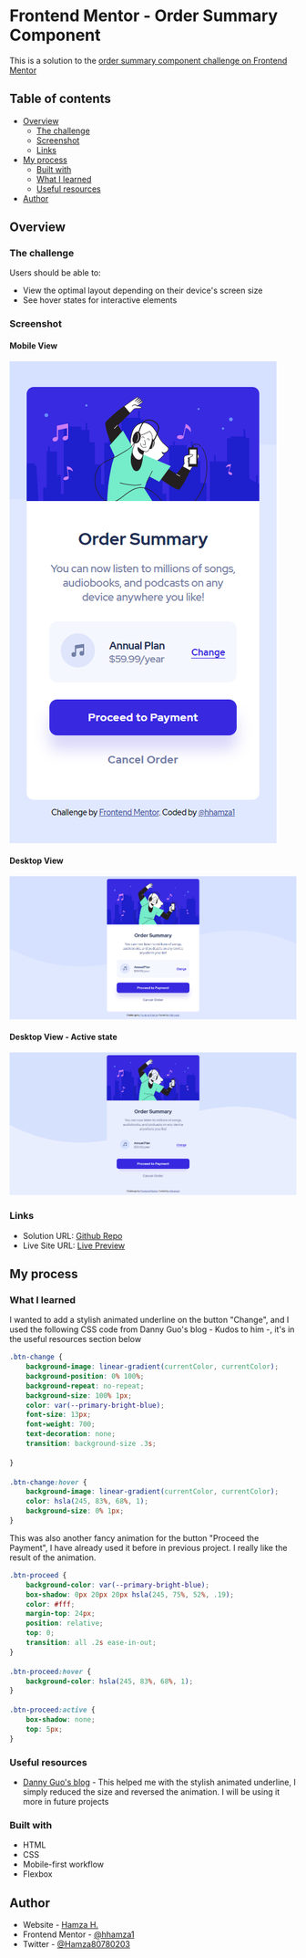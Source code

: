 # Frontend Mentor - Order Summary Component

This is a solution to the [order summary component challenge on Frontend Mentor](https://www.frontendmentor.io/challenges/order-summary-component-QlPmajDUj)

## Table of contents

- [Overview](#overview)
  - [The challenge](#the-challenge)
  - [Screenshot](#screenshot)
  - [Links](#links)
- [My process](#my-process)
  - [Built with](#built-with)
  - [What I learned](#what-i-learned)
  - [Useful resources](#useful-resources)
- [Author](#author)

## Overview

### The challenge

Users should be able to:

- View the optimal layout depending on their device's screen size
- See hover states for interactive elements

### Screenshot

#### Mobile View
![Mobile View](./screenshots/mobile-view.png)

#### Desktop View
![Desktop View](./screenshots/desktop-view.png)

#### Desktop View - Active state
![Desktop View - Active state](./screenshots/active-state.gif)

### Links

- Solution URL: [Github Repo](https://github.com/hhamza1/fem-order-summary-cpt)
- Live Site URL: [Live Preview](https://hhamza1.github.io/fem-order-summary-cpt/)

## My process

### What I learned
I wanted to add a stylish animated underline on the button "Change", and I used the following CSS code from Danny Guo's blog - Kudos to him -, it's in the useful resources section below

```css
.btn-change {
    background-image: linear-gradient(currentColor, currentColor);
    background-position: 0% 100%;
    background-repeat: no-repeat;
    background-size: 100% 1px;
    color: var(--primary-bright-blue);
    font-size: 13px;
    font-weight: 700;
    text-decoration: none;
    transition: background-size .3s;
    
}

.btn-change:hover {
    background-image: linear-gradient(currentColor, currentColor);
    color: hsla(245, 83%, 68%, 1);
    background-size: 0% 1px;
}
```

This was also another fancy animation for the button "Proceed the Payment", I have already used it before in previous project. I really like the result of the animation. 

```css
.btn-proceed {
    background-color: var(--primary-bright-blue);
    box-shadow: 0px 20px 20px hsla(245, 75%, 52%, .19);
    color: #fff;
    margin-top: 24px;
    position: relative;
    top: 0;
    transition: all .2s ease-in-out;
}

.btn-proceed:hover {
    background-color: hsla(245, 83%, 68%, 1);
}

.btn-proceed:active {
    box-shadow: none;
    top: 5px;
}
```

### Useful resources

- [Danny Guo's blog](https://www.dannyguo.com/blog/animated-multiline-link-underlines-with-css/) - This helped me with the stylish animated underline, I simply reduced the size and reversed the animation. I will be using it more in future projects
### Built with

- HTML
- CSS
- Mobile-first workflow
- Flexbox

## Author

- Website - [Hamza H.](https://roverhollow-yetqlu-3881733548360.stormkit.dev/)
- Frontend Mentor - [@hhamza1](https://www.frontendmentor.io/profile/hhamza1)
- Twitter - [@Hamza80780203](https://twitter.com/Hamza80780203)
